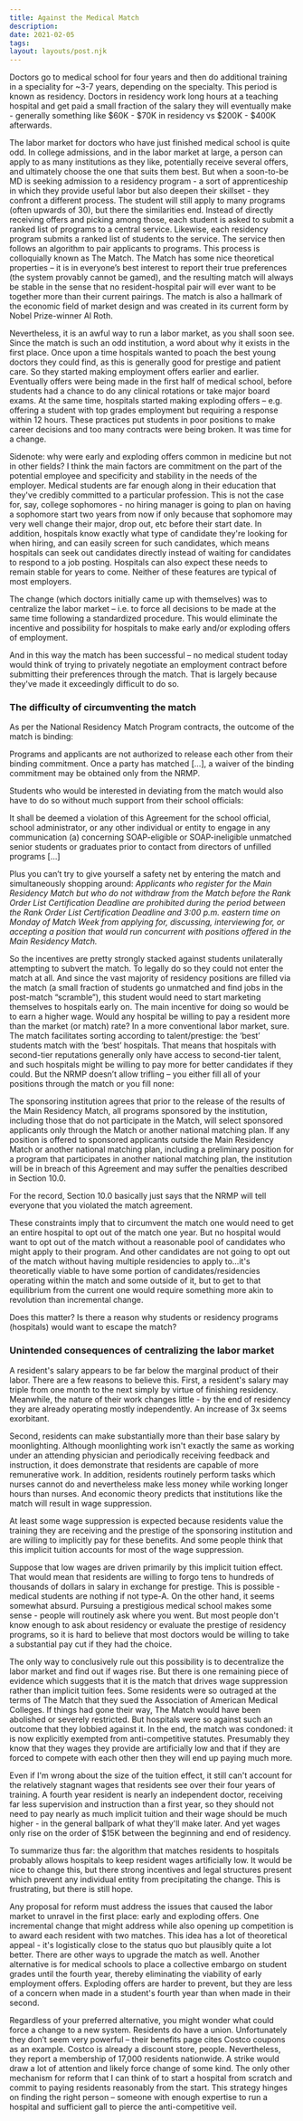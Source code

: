 ```yaml
---
title: Against the Medical Match
description:
date: 2021-02-05
tags:
layout: layouts/post.njk
---
```


Doctors go to medical school for four years and then do additional training in a speciality for ~3-7 years, depending on the specialty. This period is known as residency. Doctors in residency work long hours at a teaching hospital and get paid a small fraction of the salary they will eventually make - generally something like $60K - $70K in residency vs $200K - $400K afterwards.

The labor market for doctors who have just finished medical school is quite odd. In college admissions, and in the labor market at large, a person can apply to as many institutions as they like, potentially receive several offers, and ultimately choose the one that suits them best. But when a soon-to-be MD is seeking admission to a residency program - a sort of apprenticeship in which they provide useful labor but also deepen their skillset - they confront a different process. The student will still apply to many programs (often upwards of 30), but there the similarities end. Instead of directly receiving offers and picking among those, each student is asked to submit a ranked list of programs to a central service. Likewise, each residency program submits a ranked list of students to the service. The service then follows an algorithm to pair applicants to programs. This process is colloquially known as The Match. The Match has some nice theoretical properties – it is in everyone’s best interest to report their true preferences (the system provably cannot be gamed), and the resulting match will always be stable in the sense that no resident-hospital pair will ever want to be together more than their current pairings. The match is also a hallmark of the economic field of market design and was created in its current form by Nobel Prize-winner Al Roth.

Nevertheless, it is an awful way to run a labor market, as you shall soon see. Since the match is such an odd institution, a word about why it exists in the first place. Once upon a time hospitals wanted to poach the best young doctors they could find, as this is generally good for prestige and patient care. So they started making employment offers earlier and earlier. Eventually offers were being made in the first half of medical school, before students had a chance to do any clinical rotations or take major board exams. At the same time, hospitals started making exploding offers – e.g. offering a student with top grades employment but requiring a response within 12 hours. These practices put students in poor positions to make career decisions and too many contracts were being broken. It was time for a change.

Sidenote: why were early and exploding offers common in medicine but not in other fields? I think the main factors are commitment on the part of the potential employee and specificity and stability in the needs of the employer. Medical students are far enough along in their education that they've credibly committed to a particular profession. This is not the case for, say, college sophomores - no hiring manager is going to plan on having a sophomore start two years from now if only because that sophomore may very well change their major, drop out, etc before their start date. In addition, hospitals know exactly what type of candidate they're looking for when hiring, and can easily screen for such candidates, which means hospitals can seek out candidates directly instead of waiting for candidates to respond to a job posting. Hospitals can also expect these needs to remain stable for years to come. Neither of these features are typical of most employers.

The change (which doctors initially came up with themselves) was to centralize the labor market – i.e. to force all decisions to be made at the same time following a standardized procedure. This would eliminate the incentive and possibility for hospitals to make early and/or exploding offers of employment.

And in this way the match has been successful – no medical student today would think of trying to privately negotiate an employment contract before submitting their preferences through the match. That is largely because they've made it exceedingly difficult to do so.

### The difficulty of circumventing the match

As per the National Residency Match Program contracts, the outcome of the match is binding:

Programs and applicants are not authorized to release each other from their binding commitment. Once a party has matched […], a waiver of the binding commitment may be obtained only from the NRMP.

Students who would be interested in deviating from the match would also have to do so without much support from their school officials:

It shall be deemed a violation of this Agreement for the school official, school administrator, or any other individual or entity to engage in any communication (a) concerning SOAP-eligible or SOAP-ineligible unmatched senior students or graduates prior to contact from directors of unfilled programs […]

Plus you can’t try to give yourself a safety net by entering the match and simultaneously shopping around:
*Applicants who register for the Main Residency Match but who do not withdraw from the Match before the Rank Order List Certification Deadline are prohibited during the period between the Rank Order List Certification Deadline and 3:00 p.m. eastern time on Monday of Match Week from applying for, discussing, interviewing for, or accepting a position that would run concurrent with positions offered in the Main Residency Match.*

So the incentives are pretty strongly stacked against students unilaterally attempting to subvert the match. To legally do so they could not enter the match at all. And since the vast majority of residency positions are filled via the match (a small fraction of students go unmatched and find jobs in the post-match “scramble”), this student would need to start marketing themselves to hospitals early on. The main incentive for doing so would be to earn a higher wage. Would any hospital be willing to pay a resident more than the market (or match) rate?
In a more conventional labor market, sure. The match facilitates sorting according to talent/prestige: the ‘best’ students match with the ‘best’ hospitals. That means that hospitals with second-tier reputations generally only have access to second-tier talent, and such hospitals might be willing to pay more for better candidates if they could. But the NRMP doesn’t allow trifling – you either fill all of your positions through the match or you fill none:

The sponsoring institution agrees that prior to the release of the results of the Main Residency Match, all programs sponsored by the institution, including those that do not participate in the Match, will select sponsored applicants only through the Match or another national matching plan. If any position is offered to sponsored applicants outside the Main Residency Match or another national matching plan, including a preliminary position for a program that participates in another national matching plan, the institution will be in breach of this Agreement and may suffer the penalties described in Section 10.0.

For the record, Section 10.0 basically just says that the NRMP will tell everyone that you violated the match agreement.

These constraints imply that to circumvent the match one would need to get an entire hospital to opt out of the match one year. But no hospital would want to opt out of the match without a reasonable pool of candidates who might apply to their program. And other candidates are not going to opt out of the match without having multiple residencies to apply to...it's theoretically viable to have some portion of candidates/residencies operating within the match and some outside of it, but to get to that equilibrium from the current one would require something more akin to revolution than incremental change.

Does this matter? Is there a reason why students or residency programs (hospitals) would want to escape the match?

### Unintended consequences of centralizing the labor market

A resident's salary appears to be far below the marginal product of their labor. There are a few reasons to believe this. First, a resident's salary may triple from one month to the next simply by virtue of finishing residency. Meanwhile, the nature of their work changes little - by the end of residency they are already operating mostly independently. An increase of 3x seems exorbitant.

Second, residents can make substantially more than their base salary by moonlighting. Although moonlighting work isn't exactly the same as working under an attending physician and periodically receiving feedback and instruction, it does demonstrate that residents are capable of more remunerative work. In addition, residents routinely perform tasks which nurses cannot do and nevertheless make less money while working longer hours than nurses. And economic theory predicts that institutions like the match will result in wage suppression.

At least some wage suppression is expected because residents value the training they are receiving and the prestige of the sponsoring institution and are willing to implicitly pay for these benefits. And some people think that this implicit tuition accounts for most of the wage suppression.

Suppose that low wages are driven primarily by this implicit tuition effect. That would mean that residents are willing to forgo tens to hundreds of thousands of dollars in salary in exchange for prestige. This is possible - medical students are nothing if not type-A. On the other hand, it seems somewhat absurd. Pursuing a prestigious medical school makes some sense - people will routinely ask where you went. But most people don't know enough to ask about residency or evaluate the prestige of residency programs, so it is hard to believe that most doctors would be willing to take a substantial pay cut if they had the choice.

The only way to conclusively rule out this possibility is to decentralize the labor market and find out if wages rise. But there is one remaining piece of evidence which suggests that it is the match that drives wage suppression rather than implicit tuition fees. Some residents were so outraged at the terms of The Match that they sued the Association of American Medical Colleges. If things had gone their way, The Match would have been abolished or severely restricted. But hospitals were so against such an outcome that they lobbied against it. In the end, the match was condoned: it is now explicitly exempted from anti-competitive statutes. Presumably they know that they wages they provide are artificially low and that if they are forced to compete with each other then they will end up paying much more.

Even if I'm wrong about the size of the tuition effect, it still can't account for the relatively stagnant wages that residents see over their four years of training. A fourth year resident is nearly an independent doctor, receiving far less supervision and instruction than a first year, so they should not need to pay nearly as much implicit tuition and their wage should be much higher - in the general ballpark of what they'll make later. And yet wages only rise on the order of $15K between the beginning and end of residency.

To summarize thus far: the algorithm that matches residents to hospitals probably allows hospitals to keep resident wages artificially low. It would be nice to change this, but there strong incentives and legal structures present which prevent any individual entity from precipitating the change. This is frustrating, but there is still hope.

Any proposal for reform must address the issues that caused the labor market to unravel in the first place: early and exploding offers. One incremental change that might address while also opening up competition is to award each resident with two matches. This idea has a lot of theoretical appeal - it's logistically close to the status quo but plausibly quite a lot better. There are other ways to upgrade the match as well. Another alternative is for medical schools to place a collective embargo on student grades until the fourth year, thereby eliminating the viability of early employment offers. Exploding offers are harder to prevent, but they are less of a concern when made in a student's fourth year than when made in their second.

Regardless of your preferred alternative, you might wonder what could force a change to a new system. Residents do have a union. Unfortunately they don’t seem very powerful – their benefits page cites Costco coupons as an example. Costco is already a discount store, people. Nevertheless, they report a membership of 17,000 residents nationwide. A strike would draw a lot of attention and likely force change of some kind. The only other mechanism for reform that I can think of to start a hospital from scratch and commit to paying residents reasonably from the start. This strategy hinges on finding the right person – someone with enough expertise to run a hospital and sufficient gall to pierce the anti-competitive veil.

